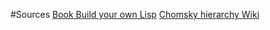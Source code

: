 #Sources
[Book Build your own Lisp](http://buildyourownlisp.com/contents)
[Chomsky hierarchy Wiki](https://en.wikipedia.org/wiki/Chomsky_hierarchy)
